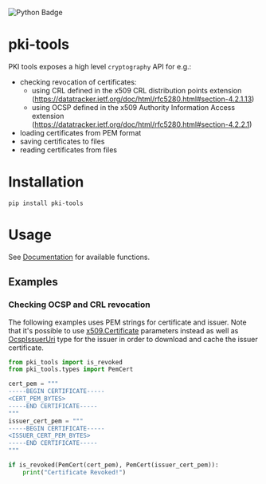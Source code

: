 ![Python Badge](https://img.shields.io/badge/python-3.8%2B-blue.svg?style=for-the-badge&logo=python)

# pki-tools

PKI tools exposes a high level `cryptography` API for e.g.:

* checking revocation of certificates:
    * using CRL defined in the x509 CRL
      distribution points extension
      (https://datatracker.ietf.org/doc/html/rfc5280.html#section-4.2.1.13)
    * using OCSP defined in the x509 Authority Information Access extension
      (https://datatracker.ietf.org/doc/html/rfc5280.html#section-4.2.2.1)
* loading certificates from PEM format
* saving certificates to files
* reading certificates from files

# Installation

`pip install pki-tools`

# Usage

See [Documentation](https://fulder.github.io/pki-tools/pki_tools/#pki-tools) for
available functions.

## Examples

### Checking OCSP and CRL revocation

The following examples uses PEM strings for certificate and issuer. Note that
it's possible to use
[x509.Certificate](https://cryptography.io/en/latest/x509/reference/#cryptography.x509.Certificate)
parameters instead as well
as [OcspIssuerUri](https://github.com/fulder/pki-tools/blob/main/pki_tools/types.py#L11)
type for the issuer in order to download and cache the issuer certificate.

```python
from pki_tools import is_revoked
from pki_tools.types import PemCert

cert_pem = """
-----BEGIN CERTIFICATE-----
<CERT_PEM_BYTES>
-----END CERTIFICATE-----
"""
issuer_cert_pem = """
-----BEGIN CERTIFICATE-----
<ISSUER_CERT_PEM_BYTES>
-----END CERTIFICATE-----
"""

if is_revoked(PemCert(cert_pem), PemCert(issuer_cert_pem)):
    print("Certificate Revoked!")
```